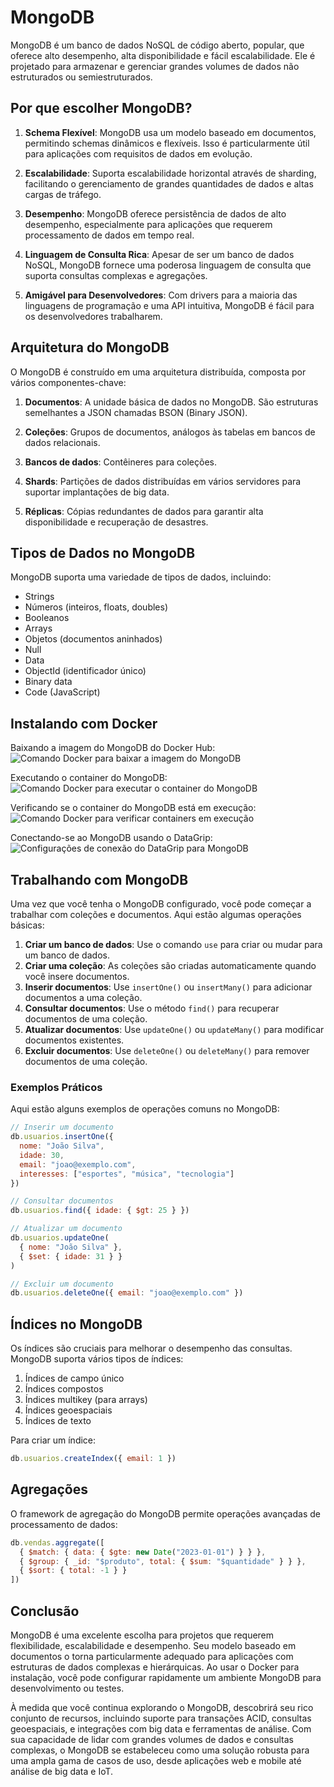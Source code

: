 # MongoDB

MongoDB é um banco de dados NoSQL de código aberto, popular, que oferece alto desempenho, alta disponibilidade e fácil escalabilidade. Ele é projetado para armazenar e gerenciar grandes volumes de dados não estruturados ou semiestruturados.

## Por que escolher MongoDB?

1. **Schema Flexível**: MongoDB usa um modelo baseado em documentos, permitindo schemas dinâmicos e flexíveis. Isso é particularmente útil para aplicações com requisitos de dados em evolução.

2. **Escalabilidade**: Suporta escalabilidade horizontal através de sharding, facilitando o gerenciamento de grandes quantidades de dados e altas cargas de tráfego.

3. **Desempenho**: MongoDB oferece persistência de dados de alto desempenho, especialmente para aplicações que requerem processamento de dados em tempo real.

4. **Linguagem de Consulta Rica**: Apesar de ser um banco de dados NoSQL, MongoDB fornece uma poderosa linguagem de consulta que suporta consultas complexas e agregações.

5. **Amigável para Desenvolvedores**: Com drivers para a maioria das linguagens de programação e uma API intuitiva, MongoDB é fácil para os desenvolvedores trabalharem.

## Arquitetura do MongoDB

O MongoDB é construído em uma arquitetura distribuída, composta por vários componentes-chave:

1. **Documentos**: A unidade básica de dados no MongoDB. São estruturas semelhantes a JSON chamadas BSON (Binary JSON).

2. **Coleções**: Grupos de documentos, análogos às tabelas em bancos de dados relacionais.

3. **Bancos de dados**: Contêineres para coleções.

4. **Shards**: Partições de dados distribuídas em vários servidores para suportar implantações de big data.

5. **Réplicas**: Cópias redundantes de dados para garantir alta disponibilidade e recuperação de desastres.

## Tipos de Dados no MongoDB

MongoDB suporta uma variedade de tipos de dados, incluindo:

- Strings
- Números (inteiros, floats, doubles)
- Booleanos
- Arrays
- Objetos (documentos aninhados)
- Null
- Data
- ObjectId (identificador único)
- Binary data
- Code (JavaScript)

## Instalando com Docker

Baixando a imagem do MongoDB do Docker Hub:
![Comando Docker para baixar a imagem do MongoDB](1742218962587.png)

Executando o container do MongoDB:
![Comando Docker para executar o container do MongoDB](1742219010788.png)

Verificando se o container do MongoDB está em execução:
![Comando Docker para verificar containers em execução](image.png)

Conectando-se ao MongoDB usando o DataGrip:
![Configurações de conexão do DataGrip para MongoDB](1742219409952.png)

## Trabalhando com MongoDB

Uma vez que você tenha o MongoDB configurado, você pode começar a trabalhar com coleções e documentos. Aqui estão algumas operações básicas:

1. **Criar um banco de dados**: Use o comando `use` para criar ou mudar para um banco de dados.
2. **Criar uma coleção**: As coleções são criadas automaticamente quando você insere documentos.
3. **Inserir documentos**: Use `insertOne()` ou `insertMany()` para adicionar documentos a uma coleção.
4. **Consultar documentos**: Use o método `find()` para recuperar documentos de uma coleção.
5. **Atualizar documentos**: Use `updateOne()` ou `updateMany()` para modificar documentos existentes.
6. **Excluir documentos**: Use `deleteOne()` ou `deleteMany()` para remover documentos de uma coleção.

### Exemplos Práticos

Aqui estão alguns exemplos de operações comuns no MongoDB:

```javascript
// Inserir um documento
db.usuarios.insertOne({
  nome: "João Silva",
  idade: 30,
  email: "joao@exemplo.com",
  interesses: ["esportes", "música", "tecnologia"]
})

// Consultar documentos
db.usuarios.find({ idade: { $gt: 25 } })

// Atualizar um documento
db.usuarios.updateOne(
  { nome: "João Silva" },
  { $set: { idade: 31 } }
)

// Excluir um documento
db.usuarios.deleteOne({ email: "joao@exemplo.com" })
```

## Índices no MongoDB

Os índices são cruciais para melhorar o desempenho das consultas. MongoDB suporta vários tipos de índices:

1. Índices de campo único
2. Índices compostos
3. Índices multikey (para arrays)
4. Índices geoespaciais
5. Índices de texto

Para criar um índice:

```javascript
db.usuarios.createIndex({ email: 1 })
```

## Agregações

O framework de agregação do MongoDB permite operações avançadas de processamento de dados:

```javascript
db.vendas.aggregate([
  { $match: { data: { $gte: new Date("2023-01-01") } } },
  { $group: { _id: "$produto", total: { $sum: "$quantidade" } } },
  { $sort: { total: -1 } }
])
```

## Conclusão

MongoDB é uma excelente escolha para projetos que requerem flexibilidade, escalabilidade e desempenho. Seu modelo baseado em documentos o torna particularmente adequado para aplicações com estruturas de dados complexas e hierárquicas. Ao usar o Docker para instalação, você pode configurar rapidamente um ambiente MongoDB para desenvolvimento ou testes.

À medida que você continua explorando o MongoDB, descobrirá seu rico conjunto de recursos, incluindo suporte para transações ACID, consultas geoespaciais, e integrações com big data e ferramentas de análise. Com sua capacidade de lidar com grandes volumes de dados e consultas complexas, o MongoDB se estabeleceu como uma solução robusta para uma ampla gama de casos de uso, desde aplicações web e mobile até análise de big data e IoT.
